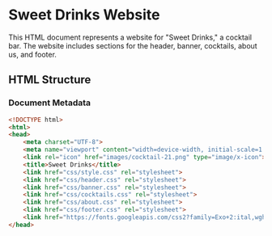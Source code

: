 # Sweet Drinks Website

This HTML document represents a website for "Sweet Drinks," a cocktail bar. The website includes sections for the header, banner, cocktails, about us, and footer.

## HTML Structure

### Document Metadata

```html
<!DOCTYPE html>
<html>
<head>
    <meta charset="UTF-8">
    <meta name="viewport" content="width=device-width, initial-scale=1.0">
    <link rel="icon" href="images/cocktail-21.png" type="image/x-icon">
    <title>Sweet Drinks</title>
    <link href="css/style.css" rel="stylesheet">
    <link href="css/header.css" rel="stylesheet">
    <link href="css/banner.css" rel="stylesheet">
    <link href="css/cocktails.css" rel="stylesheet">
    <link href="css/about.css" rel="stylesheet">
    <link href="css/footer.css" rel="stylesheet">
    <link href="https://fonts.googleapis.com/css2?family=Exo+2:ital,wght@0,100..900;1,100..900&family=Nunito:ital,wght@0,200..1000;1,200..1000&family=Play:wght@400;700&family=Poiret+One&family=Poppins:ital,wght@0,100;0,200;0,300;0,400;0,500;0,600;0,700;0,800;0,900;1,100;1,200;1,300;1,400;1,500;1,600;1,700;1,800;1,900&family=Roboto+Mono:ital,wght@0,100..700;1,100..700&family=Victor+Mono:ital,wght@0,100..700;1,100..700&display=swap" rel="stylesheet">
</head>
